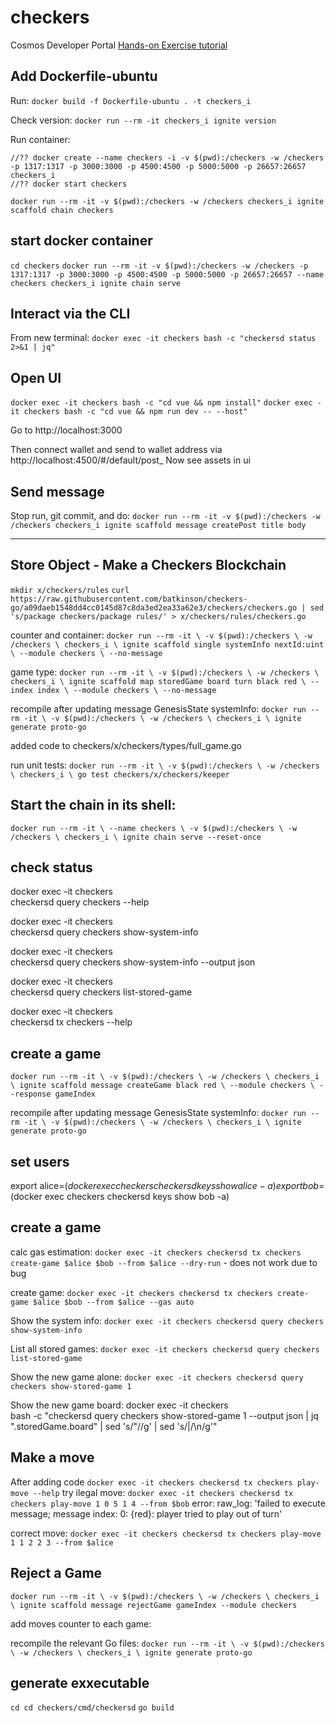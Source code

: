 
# checkers

Cosmos Developer Portal [Hands-on Exercise tutorial](https://tutorials.cosmos.network/hands-on-exercise/1-ignite-cli/1-ignitecli.html)

## Add Dockerfile-ubuntu

Run:
`docker build -f Dockerfile-ubuntu . -t checkers_i`

Check version:
`docker run --rm -it checkers_i ignite version`

Run container:

```
//?? docker create --name checkers -i -v $(pwd):/checkers -w /checkers -p 1317:1317 -p 3000:3000 -p 4500:4500 -p 5000:5000 -p 26657:26657 checkers_i
//?? docker start checkers
```

`docker run --rm -it -v $(pwd):/checkers -w /checkers checkers_i ignite scaffold chain checkers`

## start docker container

`cd checkers`
`docker run --rm -it -v $(pwd):/checkers -w /checkers -p 1317:1317 -p 3000:3000 -p 4500:4500 -p 5000:5000 -p 26657:26657 --name checkers checkers_i ignite chain serve`

## Interact via the CLI

From new terminal:
`docker exec -it checkers bash -c "checkersd status 2>&1 | jq"`

## Open UI

`docker exec -it checkers bash -c "cd vue && npm install"`
`docker exec -it checkers bash -c "cd vue && npm run dev -- --host"`

Go to http://localhost:3000

Then connect wallet and send to wallet address via
http://localhost:4500/#/default/post_
Now see assets in ui

## Send message

Stop run, git commit, and do:
`docker run --rm -it -v $(pwd):/checkers -w /checkers checkers_i ignite scaffold message createPost title body`

--------------------------------------------

## Store Object - Make a Checkers Blockchain

`mkdir x/checkers/rules`
`curl https://raw.githubusercontent.com/batkinson/checkers-go/a09daeb1548dd4cc0145d87c8da3ed2ea33a62e3/checkers/checkers.go | sed 's/package checkers/package rules/' > x/checkers/rules/checkers.go`

counter and container:
`docker run --rm -it \
-v $(pwd):/checkers \
-w /checkers \
checkers_i \
ignite scaffold single systemInfo nextId:uint \
--module checkers \
--no-message`

game type:
`docker run --rm -it \
-v $(pwd):/checkers \
-w /checkers \
checkers_i \
ignite scaffold map storedGame board turn black red \
--index index \
--module checkers \
--no-message`

recompile after updating message GenesisState systemInfo:
`docker run --rm -it \
-v $(pwd):/checkers \
-w /checkers \
checkers_i \
ignite generate proto-go`

added code to checkers/x/checkers/types/full_game.go

run unit tests:
`docker run --rm -it \
-v $(pwd):/checkers \
-w /checkers \
checkers_i \
go test checkers/x/checkers/keeper`

## Start the chain in its shell:

`docker run --rm -it \
    --name checkers \
    -v $(pwd):/checkers \
    -w /checkers \
    checkers_i \
    ignite chain serve --reset-once`

## check status
docker exec -it checkers \
    checkersd query checkers --help

docker exec -it checkers \
    checkersd query checkers show-system-info

docker exec -it checkers \
    checkersd query checkers show-system-info --output json

docker exec -it checkers \
    checkersd query checkers list-stored-game

docker exec -it checkers \
    checkersd tx checkers --help

## create a game

`docker run --rm -it \
    -v $(pwd):/checkers \
    -w /checkers \
    checkers_i \
    ignite scaffold message createGame black red \
    --module checkers \
    --response gameIndex`

recompile after updating message GenesisState systemInfo:
`docker run --rm -it \
-v $(pwd):/checkers \
-w /checkers \
checkers_i \
ignite generate proto-go`

## set users

export alice=$(docker exec checkers checkersd keys show alice -a)
export bob=$(docker exec checkers checkersd keys show bob -a)

## create a game

calc gas estimation:
`docker exec -it checkers checkersd tx checkers create-game $alice $bob --from $alice --dry-run` - does not work due to bug

create game:
`docker exec -it checkers checkersd tx checkers create-game $alice $bob --from $alice --gas auto`

Show the system info:
`docker exec -it checkers checkersd query checkers show-system-info`

List all stored games:
`docker exec -it checkers checkersd query checkers list-stored-game`

Show the new game alone:
`docker exec -it checkers checkersd query checkers show-stored-game 1`

Show the new game board:
docker exec -it checkers \
    bash -c "checkersd query checkers show-stored-game 1 --output json | jq \".storedGame.board\" | sed 's/\"//g' | sed 's/|/\n/g'"

## Make a move

After adding code
`docker exec -it checkers checkersd tx checkers play-move --help`
try ilegal move:
`docker exec -it checkers checkersd tx checkers play-move 1 0 5 1 4 --from $bob`
  error: raw_log: 'failed to execute message; message index: 0: {red}: player tried to play
  out of turn'

correct move:
`docker exec -it checkers checkersd tx checkers play-move 1 1 2 2 3 --from $alice`

## Reject a Game

`docker run --rm -it \
    -v $(pwd):/checkers \
    -w /checkers \
    checkers_i \
    ignite scaffold message rejectGame gameIndex --module checkers`

add moves counter to each game:

recompile the relevant Go files:
`docker run --rm -it \
    -v $(pwd):/checkers \
    -w /checkers \
    checkers_i \
    ignite generate proto-go`


## generate exxecutable

`cd cd checkers/cmd/checkersd`
`go build`